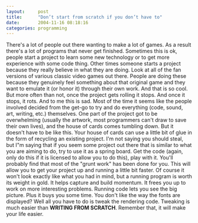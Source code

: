 ```yaml
---
layout:     post
title:      "Don’t start from scratch if you don’t have to"
date:       2004-11-16 08:18:16
categories: programming
---
```

There's a lot of people out there wanting to make a lot of games. As a result there's a lot of programs that never get finished. Sometimes this is ok, people start a project to learn some new technology or to get more experience with some code thing. Other times someone starts a project because they really believe in what they are doing. Look at all of the fan versions of various classic video games out there. People are doing these because they genuinely feel something about that original game and they want to emulate it (or honor it) through their own work. And that is so cool. But more often than not, once the project gets rolling it stops. And once it stops, it rots. And to me this is sad. Most of the time it seems like the people involved decided from the get-go to try and do everything (code, sound, art, writing, etc.) themselves. One part of the project got to be overwhelming (usually the artwork, most programmers can't draw to save their own lives), and the house of cards comes tumbling down. But it doesn't have to be like this. Your house of cards can use a little bit of glue in the form of recycling an existing project. I'm not saying you should steal, but I"m saying that if you seem some project out there that is similar to what you are aiming to do, try to use it as a spring board. Get the code (again, only do this if it is licensed to allow you to do this), play with it. You'll probably find that most of the "grunt work" has been done for you. This will allow you to get your project up and running a little bit faster. Of course it won't look exactly like what you had in mind, but a running program is worth its weight in gold. It helps capture and build momentum. It frees you up to work on more interesting problems. Running code lets you see the big picture. Plus it buys you some time. You don't like the way the fonts are displayed? Well all you have to do is tweak the rendering code. Tweaking is much easier than **WRITING FROM SCRATCH**. Remember that, it will make your life easier.
